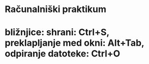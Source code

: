 ﻿# Računalniški praktikum
# bližnjice: shrani: Ctrl+S, preklapljanje med okni: Alt+Tab, odpiranje datoteke: Ctrl+O
